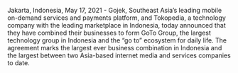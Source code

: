 Jakarta, Indonesia, May 17, 2021 - Gojek, Southeast Asia’s leading mobile on-demand services and payments platform, and Tokopedia, a technology company with the leading marketplace in Indonesia, today announced that they have combined their businesses to form GoTo Group, the largest technology group in Indonesia and the “go to” ecosystem for daily life. The agreement marks the largest ever business combination in Indonesia and the largest between two Asia-based internet media and services companies to date.